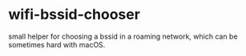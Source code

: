 # wifi-bssid-chooser

small helper for choosing a bssid in a roaming network, which can be sometimes hard with macOS. 
